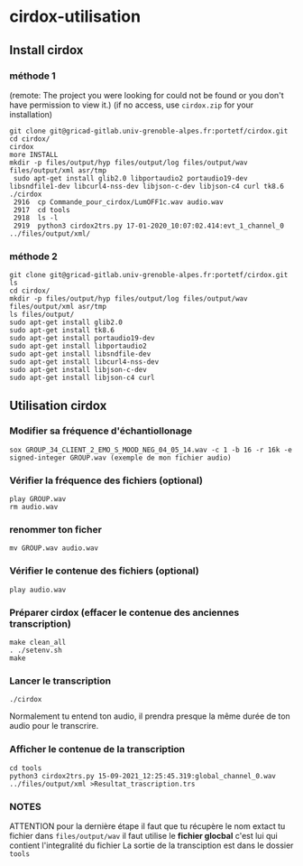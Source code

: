 # cirdox-utilisation

## Install cirdox
### méthode 1
(remote: The project you were looking for could not be found or you don't have permission to view it.)
(if no access, use `cirdox.zip` for your installation)
```
git clone git@gricad-gitlab.univ-grenoble-alpes.fr:portetf/cirdox.git
cd cirdox/
cirdox 
more INSTALL 
mkdir -p files/output/hyp files/output/log files/output/wav files/output/xml asr/tmp
 sudo apt-get install glib2.0 libportaudio2 portaudio19-dev libsndfile1-dev libcurl4-nss-dev libjson-c-dev libjson-c4 curl tk8.6
./cirdox
 2916  cp Commande_pour_cirdox/LumOFF1c.wav audio.wav
 2917  cd tools
 2918  ls -l
 2919  python3 cirdox2trs.py 17-01-2020_10:07:02.414:evt_1_channel_0 ../files/output/xml/
```
### méthode 2
```
git clone git@gricad-gitlab.univ-grenoble-alpes.fr:portetf/cirdox.git
ls 
cd cirdox/
mkdir -p files/output/hyp files/output/log files/output/wav files/output/xml asr/tmp
ls files/output/
sudo apt-get install glib2.0
sudo apt-get install tk8.6
sudo apt-get install portaudio19-dev
sudo apt-get install libportaudio2
sudo apt-get install libsndfile-dev
sudo apt-get install libcurl4-nss-dev
sudo apt-get install libjson-c-dev
sudo apt-get install libjson-c4 curl
```
## Utilisation cirdox
### Modifier sa fréquence d'échantiollonage 
```
sox GROUP_34_CLIENT_2_EMO_S_MOOD_NEG_04_05_14.wav -c 1 -b 16 -r 16k -e signed-integer GROUP.wav (exemple de mon fichier audio)
```
### Vérifier la fréquence des fichiers (optional)
```
play GROUP.wav 
rm audio.wav 
```
### renommer ton ficher 
```
mv GROUP.wav audio.wav
```
### Vérifier le contenue des fichiers (optional)
```
play audio.wav 
```
### Préparer cirdox (effacer le contenue des anciennes transcription)
```
make clean_all
. ./setenv.sh 
make
```
### Lancer le transcription
```
./cirdox
```
Normalement tu entend ton audio, il prendra presque la même durée de ton audio pour le transcrire.

### Afficher le contenue de la transcription
```
cd tools
python3 cirdox2trs.py 15-09-2021_12:25:45.319:global_channel_0.wav ../files/output/xml >Resultat_trascription.trs
```
### NOTES
ATTENTION pour la dernière étape il faut que tu récupère le nom extact tu fichier dans `files/output/wav` 
il faut utilise le **fichier glocbal** c'est lui qui contient l'integralité du fichier 
La sortie de la transciption est dans le dossier `tools` 

